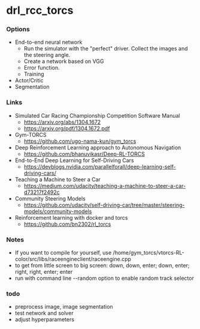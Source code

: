 # drl_rcc_torcs

### Options

* End-to-end neural network
  * Run the simulator with the "perfect" driver. Collect the images and the steering angle.
  * Create a network based on VGG
  * Error function.
  * Training
* Actor/Critic
* Segmentation

### Links

* Simulated Car Racing Championship Competition Software Manual
  * https://arxiv.org/abs/1304.1672
  * https://arxiv.org/pdf/1304.1672.pdf
* Gym-TORCS
  * https://github.com/ugo-nama-kun/gym_torcs
* Deep Reinforcement Learning approach to Autonomous Navigation
  * https://github.com/bhanuvikasr/Deep-RL-TORCS
* End-to-End Deep Learning for Self-Driving Cars
  * https://devblogs.nvidia.com/parallelforall/deep-learning-self-driving-cars/
* Teaching a Machine to Steer a Car
  * https://medium.com/udacity/teaching-a-machine-to-steer-a-car-d73217f2492c
* Community Steering Models
  * https://github.com/udacity/self-driving-car/tree/master/steering-models/community-models
* Reinforcement learning with docker and torcs
  * https://github.com/bn2302/rl_torcs

### Notes

* If you want to compile for yourself, use /home/gym_torcs/vtorcs-RL-color/src/libs/raceengineclient/raceengine.cpp
* to get from little screen to big screen: down, down, enter; down, enter; right, right, enter; enter
* run with command line --random option to enable random track selector

### todo
* preprocess image, image segmentation
* test network and solver
* adjust hyperparameters

